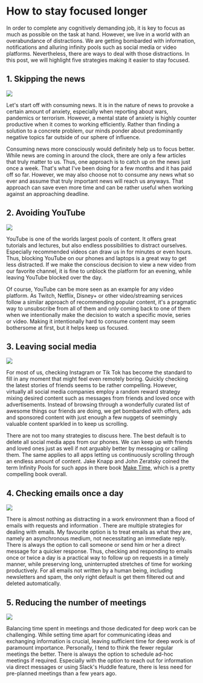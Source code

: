 <!--
date=2022-10-11
topic=Focus
summary=This post will share five simple strategies to become less distracted and stay focused longer.
-->

# How to stay focused longer

In order to complete any cognitively demanding job, it is key to focus as much as possible on the task at hand. However, we live in a world with an overabundance of distractions. We are getting bombarded with information, notifications and alluring infinity pools such as social media or video platforms. Nevertheless, there are ways to deal with those distractions. In this post, we will highlight five strategies making it easier to stay focused.

## 1. Skipping the news

<img class='half-width' src='assets/posts/productivity/204_focus/news.png'>

Let's start off with consuming news. It is in the nature of news to provoke a certain amount of anxiety, especially when reporting about wars, pandemics or terrorism. However, a mental state of anxiety is highly counter productive when it comes to working efficiently. Rather than finding a solution to a concrete problem, our minds ponder about predominantly negative topics far outside of our sphere of influence.

Consuming news more consciously would definitely help us to focus better. While news are coming in around the clock, there are only a few articles that truly matter to us. Thus, one approach is to catch up on the news just once a week. That's what I've been doing for a few months and it has paid off so far. However, we may also choose not to consume any news what so ever and assume that truly important news will reach us anyways. That approach can save even more time and can be rather useful when working against an approaching deadline.

## 2. Avoiding YouTube

<img class='half-width' src='assets/posts/productivity/204_focus/youtube.png'>

YouTube is one of the worlds largest pools of content. It offers great tutorials and lectures, but also endless possibilities to distract ourselves. Especially recommended videos can draw us in for minutes or even hours. Thus, blocking YouTube on our phones and laptops is a great way to get less distracted. If we make the conscious decision to view a new video from our favorite channel, it is fine to unblock the platform for an evening, while leaving YouTube blocked over the day.

Of course, YouTube can be more seen as an example for any video platform. As Twitch, Netflix, Disney+ or other video/streaming services follow a similar approach of recommending popular content, it's a pragmatic way to unsubscribe from all of them and only coming back to one of them when we intentionally make the decision to watch a specific movie, series or video. Making it intentionally hard to consume content may seem bothersome at first, but it helps keep us focused.

## 3. Leaving social media

<img class='half-width' src='assets/posts/productivity/204_focus/social_media.png'>

For most of us, checking Instagram or Tik Tok has become the standard to fill in any moment that might feel even remotely boring. Quickly checking the latest stories of friends seems to be rather compelling. However, virtually all social media companies employ a random reward strategy mixing desired content such as messages from friends and loved once with advertisements. Instead of browsing through a wonderfully curated list of awesome things our friends are doing, we get bombarded with offers, ads and sponsored content with just enough a few nuggets of seemingly valuable content sparkled in to keep us scrolling.

There are not too many strategies to discuss here. The best default is to delete all social media apps from our phones. We can keep up with friends and loved ones just as well if not arguably better by messaging or calling them. The same applies to all apps letting us continuously scrolling through an endless amount of content. Jake Knapp and John Zeratsky coined the term Infinity Pools for such apps in there book [Make Time](https://www.amazon.de/-/en/Jake-Knapp/dp/0525572422/ref=sr_1_1?crid=35PW4KFBPXM3A&keywords=zeit+machen&qid=1670914753&sprefix=make+time%2Caps%2C85&sr=8-1), which is a pretty compelling book overall.

## 4. Checking emails once a day

<img class='half-width' src='assets/posts/productivity/204_focus/email.png'>

There is almost nothing as distracting in a work environment than a flood of emails with requests and information . There are multiple strategies for dealing with emails. My favourite option is to treat emails as what they are, namely an asynchronous medium, not necessitating an immediate reply. There is always the option to call someone or send him or her a direct message for a quicker response. Thus, checking and responding to emails once or twice a day is a practical way to follow up on requests in a timely manner, while preserving long, uninterrupted stretches of time for working productively. For all emails not written by a human being, including newsletters and spam, the only right default is get them filtered out and deleted automatically.

## 5. Reducing the number of meetings 

<img class='half-width' src='assets/posts/productivity/204_focus/meetings.png'>

Balancing time spent in meetings and those dedicated for deep work can be challenging. While setting time apart for communicating ideas and exchanging information is crucial, leaving sufficient time for deep work is of paramount importance. Personally, I tend to think the fewer regular meetings the better. There is always the option to schedule ad-hoc meetings if required. Especially with the option to reach out for information via direct messages or using Slack's Huddle feature, there is less need for pre-planned meetings than a few years ago.
